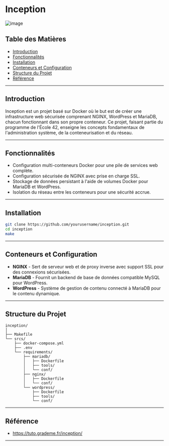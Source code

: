 
# Inception

![image](https://github.com/user-attachments/assets/c7a1a6ac-ae6f-4dab-a306-0ae480f70b10)

## Table des Matières

- [Introduction](#introduction)
- [Fonctionnalités](#fonctionnalités)
- [Installation](#installation)
- [Conteneurs et Configuration](#conteneurs-et-configuration)
- [Structure du Projet](#structure-du-projet)
- [Référence](#référence)

---

## Introduction

Inception est un projet basé sur Docker où le but est de créer une infrastructure web sécurisée comprenant NGINX, WordPress et MariaDB, chacun fonctionnant dans son propre conteneur. Ce projet, faisant partie du programme de l'École 42, enseigne les concepts fondamentaux de l'administration système, de la conteneurisation et du réseau.

---

## Fonctionnalités

- Configuration multi-conteneurs Docker pour une pile de services web complète.
- Configuration sécurisée de NGINX avec prise en charge SSL.
- Stockage de données persistant à l'aide de volumes Docker pour MariaDB et WordPress.
- Isolation du réseau entre les conteneurs pour une sécurité accrue.

---

## Installation

```bash
git clone https://github.com/yourusername/inception.git
cd inception
make
```

---

## Conteneurs et Configuration

- **NGINX** - Sert de serveur web et de proxy inverse avec support SSL pour des connexions sécurisées.
- **MariaDB** - Fournit un backend de base de données compatible MySQL pour WordPress.
- **WordPress** - Système de gestion de contenu connecté à MariaDB pour le contenu dynamique.

---

## Structure du Projet

```
inception/
│
├── Makefile                 
└── srcs/
    ├── docker-compose.yml  
    ├── .env                 
    └── requirements/
        ├── mariadb/
        │   ├── Dockerfile
        │   ├── tools/
        │   └── conf/
        ├── nginx/
        │   ├── Dockerfile   
        │   └── conf/
        └── wordpress/
            ├── Dockerfile
            ├── tools/
            └── conf/
```

---

## Référence

- https://tuto.grademe.fr/inception/

---
